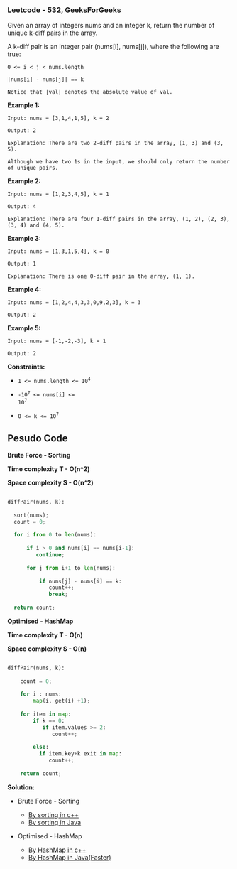 ### Leetcode - 532, GeeksForGeeks

Given an array of integers nums and an integer k, return the number of unique k-diff pairs in the array.

A k-diff pair is an integer pair (nums[i], nums[j]), where the following are true:

```
0 <= i < j < nums.length

|nums[i] - nums[j]| == k

Notice that |val| denotes the absolute value of val.
```
 

**Example 1:**

```
Input: nums = [3,1,4,1,5], k = 2

Output: 2

Explanation: There are two 2-diff pairs in the array, (1, 3) and (3, 5).

Although we have two 1s in the input, we should only return the number of unique pairs.
```

**Example 2:**

```
Input: nums = [1,2,3,4,5], k = 1

Output: 4

Explanation: There are four 1-diff pairs in the array, (1, 2), (2, 3), (3, 4) and (4, 5).
```

**Example 3:**

```
Input: nums = [1,3,1,5,4], k = 0

Output: 1

Explanation: There is one 0-diff pair in the array, (1, 1).
```

**Example 4:**

```
Input: nums = [1,2,4,4,3,3,0,9,2,3], k = 3

Output: 2
```

**Example 5:**

```
Input: nums = [-1,-2,-3], k = 1

Output: 2
``` 

**Constraints:**

- <code>1 <= nums.length <= 10<sup>4</sup></code>

- <code>-10<sup>7</sup> <= nums[i] <= 10<sup>7</sup></code>

- <code>0 <= k <= 10<sup>7</sup></code>

## Pesudo Code

**Brute Force - Sorting**

**Time complexity T - O(n^2)**

**Space complexity S - O(n^2)**

```python

diffPair(nums, k):
  
  sort(nums);
  count = 0;
  
  for i from 0 to len(nums):
  
      if i > 0 and nums[i] == nums[i-1]:
         continue;
         
      for j from i+1 to len(nums):
          
          if nums[j] - nums[i] == k:
             count++;
             break;
  
  return count;
```

**Optimised - HashMap**

**Time complexity T - O(n)**

**Space complexity S - O(n)**

```python

diffPair(nums, k):
    
    count = 0;
    
    for i : nums:
        map(i, get(i) +1);
    
    for item in map:
        if k == 0:
           if item.values >= 2:
              count++;
        
        else:
          if item.key+k exit in map:
             count++;
   
    return count;

```

**Solution:**

- Brute Force - Sorting
  
    - [By sorting in c++](https://github.com/Ajay2521/Competitive-Programming/blob/main/Array/k%20diff%20pair/By%20sorting.cpp)
    - [By sorting in Java](https://github.com/Ajay2521/Competitive-Programming/blob/main/Array/k%20diff%20pair/By%20sorting.java)

- Optimised - HashMap

    - [By HashMap in c++](https://github.com/Ajay2521/Competitive-Programming/blob/main/Array/k%20diff%20pair/By%20hashmap.cpp)
    - [By HashMap in Java(Faster)](https://github.com/Ajay2521/Competitive-Programming/blob/main/Array/k%20diff%20pair/By%20hashmap.java)
